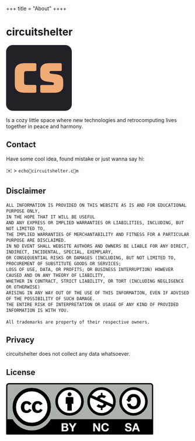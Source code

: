 +++
title = "About"
++++

# circuitshelter
![logo](/apple-touch-icon.png)

Is a cozy little space where new technologies and retrocomputing lives together in peace and harmony.

## Contact
Have some cool idea, found mistake or just wanna say hi:

✉️ > ```echo🍥circuitshelter.c🍩m```

## Disclaimer
```
ALL INFORMATION IS PROVIDED ON THIS WEBSITE AS IS AND FOR EDUCATIONAL PURPOSE ONLY,
IN THE HOPE THAT IT WILL BE USEFUL
AND ANY EXPRESS OR IMPLIED WARRANTIES OR LIABILITIES, INCLUDING, BUT NOT LIMITED TO,
THE IMPLIED WARRANTIES OF MERCHANTABILITY AND FITNESS FOR A PARTICULAR PURPOSE ARE DISCLAIMED. 
IN NO EVENT SHALL WEBSITE AUTHORS AND OWNERS BE LIABLE FOR ANY DIRECT, INDIRECT, INCIDENTAL, SPECIAL, EXEMPLARY,
OR CONSEQUENTIAL RISKS OR DAMAGES (INCLUDING, BUT NOT LIMITED TO, PROCUREMENT OF SUBSTITUTE GOODS OR SERVICES;
LOSS OF USE, DATA, OR PROFITS; OR BUSINESS INTERRUPTION) HOWEVER CAUSED AND ON ANY THEORY OF LIABILITY,
WHETHER IN CONTRACT, STRICT LIABILITY, OR TORT (INCLUDING NEGLIGENCE OR OTHERWISE)
ARISING IN ANY WAY OUT OF THE USE OF THIS INFORMATION, EVEN IF ADVISED OF THE POSSIBILITY OF SUCH DAMAGE.
THE ENTIRE RISK OF INTERPRETATION OR USAGE OF ANY KIND OF PROVIDED INFORMATION IS WITH YOU.

All trademarks are property of their respective owners.
```
## Privacy
circuitshelter does not collect any data whatsoever.

## License
[![Work on this site is licensed under a Creative Commons Attribution-NonCommercial-ShareAlike 4.0 International License](/img/cc-by-nc-sa.png)](https://creativecommons.org/licenses/by-nc-sa/4.0/)